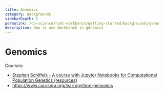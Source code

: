 ```yaml
---
title: Genomics
category: Backgrounds
sidebarDepth: 2
permalink: /do-science/hunt-workbench/getting-started/backgrounds/genomics
description: How to use Workbench in genomics
---
```


# Genomics

Courses:
- [Stephan Schiffels - A course with Jupyter Notebooks for Computational Population Genetics (resources)](https://github.com/stschiff/popgen_course)
- https://www.coursera.org/learn/python-genomics
